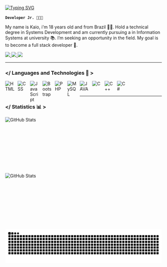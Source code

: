 [![Typing SVG](https://readme-typing-svg.demolab.com?font=Press+Start+2P&size=17&letterSpacing=1px&pause=1007&color=6491de&width=650&height=50&lines=</+Hello+World%2C+I'm+Kaio+Amim+>)](https://git.io/typing-svg)

**`Developer Jr. 👩🏻‍💻`**

My name is Kaio, i'm 18 years old and from Brazil 🧑🏻. Hold a technical degree in Systems Development and am currently pursuing a in Information Systems at university 📚. I’m seeking an opportunity in the field. My goal is to become a full stack developer 💼.

<p align="left">
    <a href="https://www.instagram.com/KaioAmim_">
        <img 
            src="https://custom-icon-badges.demolab.com/badge/-INSTAGRAM-F25278?style=for-the-badge&logo=instagram&logoColor=white"
        />
    </a>
    <a href="https://www.linkedin.com/in/kaio-amim">
        <img 
            src="https://custom-icon-badges.demolab.com/badge/-LINKEDIN-1155ba?style=for-the-badge&logo=linkein&logoColor=white"
        />
    </a> 
    <a href="">
        <img
            src="https://custom-icon-badges.demolab.com/badge/-WEBSITE-black?style=for-the-badge&logo=code&logoColor=white"
        />
    </a>
</p>

---

###  </ Languages ​​and Technologies 🤖 >

<img 
    align="left" 
    alt="HTML"
    title="HTML" 
    width="30px" 
    style="padding-right: 10px;" 
    src="https://cdn.jsdelivr.net/gh/devicons/devicon@latest/icons/html5/html5-original.svg" 
/>
<img 
    align="left" 
    alt="CSS" 
    title="CSS"
    width="30px" 
    style="padding-right: 10px;" 
    src="https://cdn.jsdelivr.net/gh/devicons/devicon@latest/icons/css3/css3-original.svg" 
/>
<img 
    align="left" 
    alt="JavaScript" 
    title="JavaScript"
    width="30px" 
    style="padding-right: 10px;" 
    src="https://cdn.jsdelivr.net/gh/devicons/devicon@latest/icons/javascript/javascript-original.svg" 
/>
<img 
    align="left" 
    alt="Bootstrap"
    title="Bootstrap" 
    width="30px" 
    style="padding-right: 10px;" 
    src="https://cdn.jsdelivr.net/gh/devicons/devicon@latest/icons/bootstrap/bootstrap-original.svg" 
/>
<img 
    align="left" 
    alt="PHP" 
    title="PHP"
    width="30px" 
    style="padding-right: 10px;" 
    src="https://cdn.jsdelivr.net/gh/devicons/devicon@latest/icons/php/php-original.svg" 
/>
<img 
    align="left" 
    alt="MySQL" 
    title="MySQL"
    width="30px" 
    style="padding-right: 10px;" 
    src="https://cdn.jsdelivr.net/gh/devicons/devicon@latest/icons/mysql/mysql-original.svg" 
/>
<img 
    align="left" 
    alt="JAVA" 
    title="JAVA"
    width="30px" 
    style="padding-right: 10px;" 
    src="https://cdn.jsdelivr.net/gh/devicons/devicon@latest/icons/java/java-original.svg" 
/>
<img 
    align="left" 
    alt="C" 
    title="C"
    width="30px" 
    style="padding-right: 10px;" 
    src="https://cdn.jsdelivr.net/gh/devicons/devicon@latest/icons/c/c-original.svg" 
/>
<img 
    align="left" 
    alt="C++" 
    title="C++"
    width="30px" 
    style="padding-right: 10px;" 
    src="https://cdn.jsdelivr.net/gh/devicons/devicon@latest/icons/cplusplus/cplusplus-original.svg" 
/>
<img 
    align="left" 
    alt="C#" 
    title="C#"
    width="30px" 
    style="padding-right: 10px;" 
    src="https://cdn.jsdelivr.net/gh/devicons/devicon@latest/icons/csharp/csharp-original.svg" 
/>

<br/>
<br/>

---

###  </ Statistics 📊 >

<p>
  <img 
    align="left" 
    alt="GitHub Stats" 
    height="180"
    width="420"
    style="padding-right: 10px;" 
    src="https://github-readme-stats.vercel.app/api?username=KaioAmim&show_icons=true&theme=tokyonight&include_all_commits=true&locale=en" 
  />
    <img 
      align="left" 
      alt="GitHub Stats" 
      height="180" 
      width="375"
      src="https://github-readme-stats.vercel.app/api/top-langs/?username=KaioAmim&theme=tokyonight&layout=compact&langs_count=16&theme=great-gatsby"
  />
</p>
<picture align="center">
  <source media="(prefers-color-scheme: dark)" srcset="https://raw.githubusercontent.com/KaioAmim/KaioAmim/output/github-contribution-grid-snake-dark.svg">
  <source media="(prefers-color-scheme: light)" srcset="https://raw.githubusercontent.com/KaioAmim/KaioAmim/output/github-contribution-grid-snake-dark.svg">
  <img align="center" alt="github contribution grid snake animation" src="https://raw.githubusercontent.com/KaioAmim/KaioAmim/output/github-contribution-grid-snake.svg">
</picture>


